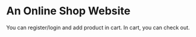 # An Online Shop Website

You can register/login and add product in cart.
In cart, you can check out.

